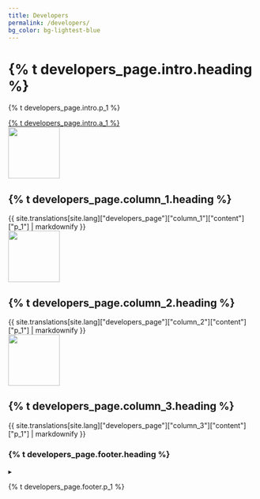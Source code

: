 ```yaml
---
title: Developers
permalink: /developers/
bg_color: bg-lightest-blue
---
```


<div class="bg-navy">
  <div class="container cntnr-wide px2 flex flex-center flex-justify">
    <div class="sm-col-8 py3 sm-py4">
      <h1 class="mt0 mb1 white">
        {% t developers_page.intro.heading %}
      </h1>
      <p class="mb3 white fs-20p">
        {% t developers_page.intro.p_1 %}
      </p>
      <a href="https://developers.login.gov/" target="_blank" class="btn btn-primary btn-wide">{% t developers_page.intro.a_1 %}</a>
    </div>
    <div class="sm-show sm-col-3">
      <img alt="" src="{{ '/assets/img/dev-landing.png' | relative_url }}">
    </div>
  </div>
</div>

<div class="bg-white">
  <div class="container cntnr-wide px2 pt3 pb2">
    <div class="clearfix mxn2">
      <div class="col sm-col-4 px2 sm-mb3 mb2">
        <img alt="" src="{{ '/assets/img/comply.svg' | relative_url }}" height="104">
        <h2 class="mt2 mb2 pb2 gray border-bottom">{% t developers_page.column_1.heading %}</h2>
        {{ site.translations[site.lang]["developers_page"]["column_1"]["content"]["p_1"] | markdownify }}
      </div>
      <div class="col sm-col-4 px2 sm-mb3 mb2">
        <img alt="" src="{{ '/assets/img/launch.svg' | relative_url }}" height="104">
        <h2 class="mt2 mb2 pb2 gray border-bottom">{% t developers_page.column_2.heading %}</h2>
        {{ site.translations[site.lang]["developers_page"]["column_2"]["content"]["p_1"] | markdownify }}
      </div>
      <div class="col sm-col-4 px2 sm-mb3 mb2">
        <img alt="" src="{{ '/assets/img/develop.svg' | relative_url }}" height="104">
        <h2 class="mt2 mb2 pb2 gray border-bottom">{% t developers_page.column_3.heading %}</h2>
        {{ site.translations[site.lang]["developers_page"]["column_3"]["content"]["p_1"] | markdownify }}
      </div>
    </div>
  </div>
</div>

<div class="bg-lightest-blue">
  <div class="container cntnr-wide px2 py3 center">
    <h3 class="inline align-middle">{% t developers_page.footer.heading %}</h3>
    <span class="inline-block sm-px1 h1 blue align-middle line-height-1">▸</span>
    <p class="m0 fs-20p inline align-middle" markdown="1">
      {% t developers_page.footer.p_1 %}
    </p>
  </div>
</div>
